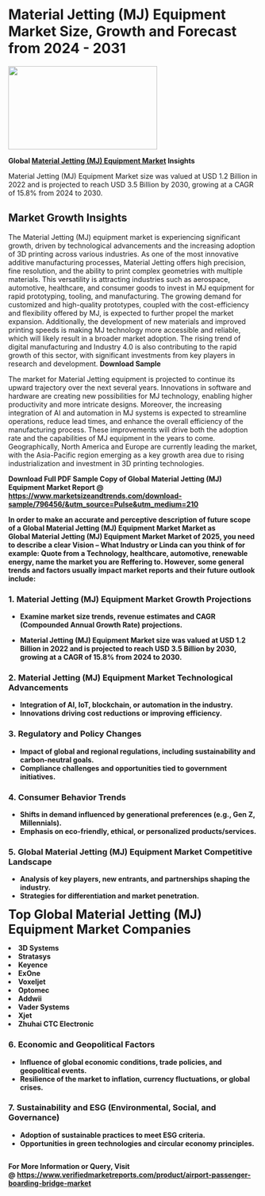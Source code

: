 <H1>Material Jetting (MJ) Equipment Market Size, Growth and Forecast from 2024 - 2031</H1><img class="aligncenter size-medium wp-image-584254" src="https://thirdeyenews.in/wp-content/uploads/2024/09/Global-Market-Research-300x168.jpeg" alt="" width="300" height="168" /><p><strong>Global&nbsp;<a href="https://www.marketsizeandtrends.com/download-sample/796456/&amp;utm_source=Pulse&amp;utm_medium=210">Material Jetting (MJ) Equipment Market</a> Insights</strong></p><p>Material Jetting (MJ) Equipment Market size was valued at USD 1.2 Billion in 2022 and is projected to reach USD 3.5 Billion by 2030, growing at a CAGR of 15.8% from 2024 to 2030.</p><p><h2>Market Growth Insights</h2> <p>The Material Jetting (MJ) equipment market is experiencing significant growth, driven by technological advancements and the increasing adoption of 3D printing across various industries. As one of the most innovative additive manufacturing processes, Material Jetting offers high precision, fine resolution, and the ability to print complex geometries with multiple materials. This versatility is attracting industries such as aerospace, automotive, healthcare, and consumer goods to invest in MJ equipment for rapid prototyping, tooling, and manufacturing. The growing demand for customized and high-quality prototypes, coupled with the cost-efficiency and flexibility offered by MJ, is expected to further propel the market expansion. Additionally, the development of new materials and improved printing speeds is making MJ technology more accessible and reliable, which will likely result in a broader market adoption. The rising trend of digital manufacturing and Industry 4.0 is also contributing to the rapid growth of this sector, with significant investments from key players in research and development. <strong>Download Sample</strong> <p>The market for Material Jetting equipment is projected to continue its upward trajectory over the next several years. Innovations in software and hardware are creating new possibilities for MJ technology, enabling higher productivity and more intricate designs. Moreover, the increasing integration of AI and automation in MJ systems is expected to streamline operations, reduce lead times, and enhance the overall efficiency of the manufacturing process. These improvements will drive both the adoption rate and the capabilities of MJ equipment in the years to come. Geographically, North America and Europe are currently leading the market, with the Asia-Pacific region emerging as a key growth area due to rising industrialization and investment in 3D printing technologies. <p><strong></p><p><span class=""><strong>Download Full PDF Sample Copy of Global Material Jetting (MJ) Equipment Market Report</strong> @ <a href="https://www.marketsizeandtrends.com/download-sample/796456/&amp;utm_source=Pulse&amp;utm_medium=210" target="_blank">https://www.marketsizeandtrends.com/download-sample/796456/&amp;utm_source=Pulse&amp;utm_medium=210</a></span></p><p>In order to make an accurate and perceptive description of future scope of a Global&nbsp;Material Jetting (MJ) Equipment Market Market as Global&nbsp;Material Jetting (MJ) Equipment Market Market of 2025, you need to describe a clear Vision &ndash; What Industry or Linda can you think of for example: Quote from a Technology, healthcare, automotive, renewable energy, name the market you are Reffering to. However, some general trends and factors usually impact market reports and their future outlook include:</p><h3>1.&nbsp;<strong>Material Jetting (MJ) Equipment Market Growth Projections</strong></h3><ul><li>Examine market size trends, revenue estimates and CAGR (Compounded Annual Growth Rate) projections.</li><li><p>Material Jetting (MJ) Equipment Market size was valued at USD 1.2 Billion in 2022 and is projected to reach USD 3.5 Billion by 2030, growing at a CAGR of 15.8% from 2024 to 2030.</p></li></ul><h3>2.&nbsp;<strong>Material Jetting (MJ) Equipment Market Technological Advancements</strong></h3><ul><li>Integration of AI, IoT, blockchain, or automation in the industry.</li><li>Innovations driving cost reductions or improving efficiency.</li></ul><h3>3.&nbsp;<strong>Regulatory and Policy Changes</strong></h3><ul><li>Impact of global and regional regulations, including sustainability and carbon-neutral goals.</li><li>Compliance challenges and opportunities tied to government initiatives.</li></ul><h3>4.&nbsp;<strong>Consumer Behavior Trends</strong></h3><ul><li>Shifts in demand influenced by generational preferences (e.g., Gen Z, Millennials).</li><li>Emphasis on eco-friendly, ethical, or personalized products/services.</li></ul><h3>5.&nbsp;<strong>Global Material Jetting (MJ) Equipment Market Competitive Landscape</strong></h3><ul><li>Analysis of key players, new entrants, and partnerships shaping the industry.</li><li>Strategies for differentiation and market penetration.</li></ul><p data-pm-slice="1 1 []"><span style="color: inherit; font-family: inherit; font-size: 25px;">Top Global Material Jetting (MJ) Equipment Market Companies</span></p><div class="" data-test-id=""><p><li> 3D Systems</li><li> Stratasys</li><li> Keyence</li><li> ExOne</li><li> Voxeljet</li><li> Optomec</li><li> Addwii</li><li> Vader Systems</li><li> Xjet</li><li> Zhuhai CTC Electronic</li></p></div><h3>6.&nbsp;<strong>Economic and Geopolitical Factors</strong></h3><ul><li>Influence of global economic conditions, trade policies, and geopolitical events.</li><li>Resilience of the market to inflation, currency fluctuations, or global crises.</li></ul><h3>7.&nbsp;<strong>Sustainability and ESG (Environmental, Social, and Governance)</strong></h3><ul><li>Adoption of sustainable practices to meet ESG criteria.</li><li>Opportunities in green technologies and circular economy principles.</li></ul><h2><strong style="font-size: 14px;">For More Information or Query, Visit @&nbsp;</strong><a style="background-color: #ffffff; font-size: 14px;" href="https://www.marketsizeandtrends.com/report/material-jetting-mj-equipment-market/" target="_blank">https://www.verifiedmarketreports.com/product/airport-passenger-boarding-bridge-market</a></h2>
